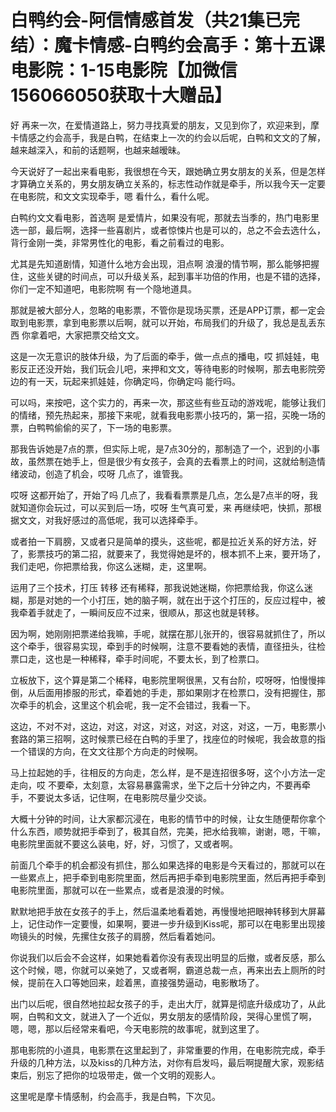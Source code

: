 # 白鸭约会-阿信情感首发（共21集已完结）：魔卡情感-白鸭约会高手：第十五课电影院：1-15电影院【加微信156066050获取十大赠品】

好 再来一次，在爱情道路上，努力寻找真爱的朋友，又见到你了，欢迎来到，摩卡情感之约会高手，我是白鸭，在结束上一次的约会以后呢，白鸭和文文的了解，越来越深入，和前的话题啊，也越来越暧昧。

今天说好了一起出来看电影，我很想在今天，跟她确立男女朋友的关系，但是怎样才算确立关系的，男女朋友确立关系的，标志性动作就是牵手，所以我今天一定要在电影院，和文文实现牵手，嗯 看什么，看什么呢。

白鸭约文文看电影，首选啊 是爱情片，如果没有呢，那就去当季的，热门电影里选一部，最后啊，选择一些喜剧片，或者惊悚片也是可以的，总之不会去选什么，背行金刚一类，非常男性化的电影，看之前看过的电影。

尤其是先知道剧情，知道什么地方会出现，泪点啊 浪漫的情节啊，那么能够把握住，这些关键的时间点，可以升级关系，起到事半功倍的作用，也是不错的选择，你们一定不知道吧，电影院啊 有一个隐地道具。

那就是被大部分人，忽略的电影票，不管你是现场买票，还是APP订票，都一定会取到电影票，拿到电影票以后啊，就可以开始，布局我们的升级了，我总是乱丢东西 你拿着吧，大家把票交给文文。

这是一次无意识的肢体升级，为了后面的牵手，做一点点的播电，哎 抓娃娃，电影反正还没开始，我们玩会儿吧，来押和文文，等待电影的时候啊，那去电影院旁边的有一天，玩起来抓娃娃，你确定吗，你确定吗 能行吗。

可以吗，来按吧，这个实力的，再来一次，那这些有些互动的游戏呢，能够让我们的情绪，预先热起来，那接下来呢，就看我电影票小技巧的，第一招，买晚一场的票，白鸭鸭偷偷的买了，下一场的电影票。

那我告诉她是7点的票，但实际上呢，是7点30分的，那制造了一个，迟到的小事故，虽然票在她手上，但是很少有女孩子，会真的去看票上的时间，这就给制造情绪波动，创造了机会，哎呀 几点了，谁管我。

哎呀 这都开始了，开始了吗 几点了，我看看票票是几点，怎么是7点半的呀，我就知道你会玩过，可以买到后一场，哎呀 生气真可爱，来 再继续吧，快抓，那根据文文，对我好感过的高低呢，我可以选择牵手。

或者拍一下肩膀，又或者只是简单的摸头，这些呢，都是拉近关系的好方法，好了，影票技巧的第二招，就要来了，我觉得她是坏的，根本抓不上来，要开场了，我们走吧，你把票给我，你这么迷糊，走，这里啊。

运用了三个技术，打压 转移 还有稀释，那我说她迷糊，你把票给我，你这么迷糊，那是对她的一个小打压，她的脑子啊，就在出于这个打压的，反应过程中，被我牵着手就走了，一瞬间反应不过来，很顺从，那这也就是转移。

因为啊，她刚刚把票递给我嘛，手呢，就摆在那儿张开的，很容易就抓住了，所以这个牵手，很容易实现，牵到手的时候啊，注意不要看她的表情，直径扭头，往检票口走，这也是一种稀释，牵手时间呢，不要太长，到了检票口。

立板放下，这个算是第二个稀释，电影院里啊很黑，又有台阶，哎呀呀，怕慢慢摔倒，从后面用掺服的形式，牵着她的手走，那如果刚才在检票口，没有把握住，那次牵手的机会，这里这个机会呢，我一定不会错过，我看一下。

这边，不对不对，这边，对这，对这，对这，对这，对这，对这，一万，电影票小套路的第三招啊，这时候票已经在白鸭的手里了，找座位的时候呢，我会故意的指一个错误的方向，在文文往那个方向走的时候啊。

马上拉起她的手，往相反的方向走，怎么样，是不是连招很多呀，这个小方法一定走向，哎 不要牵，太刻意，太容易暴露需求，坐下之后十分钟之内，不要再牵手，不要说太多话，记住啊，在电影院尽量少交谈。

大概十分钟的时间，让大家都沉浸在，电影的情节中的时候，让女生随便帮你拿个什么东西，顺势就把手牵到了，极其自然，完美，把水给我嘛，谢谢，嗯，干嘛，电影院里面就不要这么装电，好，好，习惯了，又或者啊。

前面几个牵手的机会都没有抓住，那么如果选择的电影是今天看过的，那就可以在一些累点上，把手牵到电影院里面，然后再把手牵到电影院里面，然后再把手牵到电影院里面，那就可以在一些累点，或者是浪漫的时候。

默默地把手放在女孩子的手上，然后温柔地看着她，再慢慢地把眼神转移到大屏幕上，记住动作一定要慢，如果啊，要进一步升级到Kiss呢，那可以在电影里出现接吻镜头的时候，先摞住女孩子的肩膀，然后看着她问。

你说我们以后会不会这样，如果她看着你没有表现出明显的后撤，或者反感，那么这个时候，嗯，你就可以亲她了，又或者啊，霸道总裁一点，再来出去上厕所的时候，提前在入口等她回来，趁着黑，直接强势逼动，电影散场了。

出门以后呢，很自然地拉起女孩子的手，走出大厅，就算是彻底升级成功了，从此啊，白鸭和文文，就进入了一个近似，男女朋友的感情阶段，哭得心里慌了啊，嗯，嗯，那以后经常来看吧，今天电影院的故事呢，就到这里了。

那电影院的小道具，电影票在这里起到了，非常重要的作用，在电影院完成，牵手升级的几种方法，以及kiss的几种方法，对你有启发吗，最后啊提醒大家，观影结束后，别忘了把你的垃圾带走，做一个文明的观影人。

这里呢是摩卡情感制，约会高手，我是白鸭，下次见。